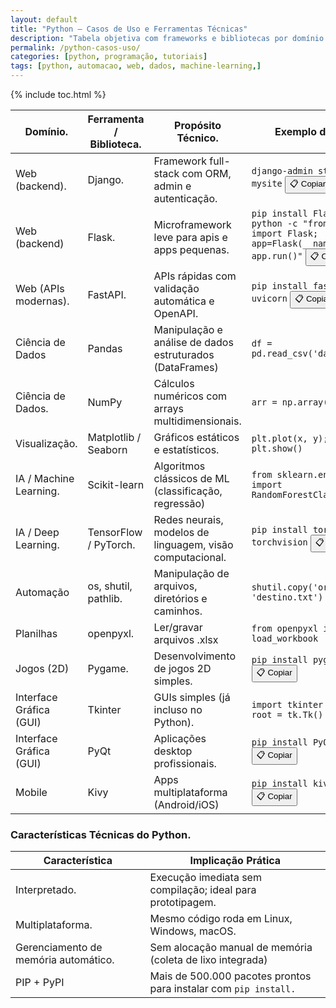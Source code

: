 ```yaml
---
layout: default
title: "Python – Casos de Uso e Ferramentas Técnicas"
description: "Tabela objetiva com frameworks e bibliotecas por domínio: web, dados, IA, automação, jogos, GUI e mobile — sem fluff, só referência técnica."
permalink: /python-casos-uso/
categories: [python, programação, tutoriais]
tags: [python, automacao, web, dados, machine-learning,]
---
```




{% include toc.html %}







<section class="post-content">
  <table class="evergreen-table">
  <thead>
    <tr>
      <th>Domínio.</th>
      <th>Ferramenta / Biblioteca.</th>
      <th>Propósito Técnico.</th>
      <th>Exemplo de Uso.</th>
    </tr>
  </thead>
  <tbody>
    <tr>
      <td data-label="Domínio">Web (backend).</td>
      <td data-label="Ferramenta / Biblioteca">Django.</td>
      <td data-label="Propósito Técnico">Framework full-stack com ORM, admin e autenticação.</td>
      <td data-label="Exemplo de Uso">
        <code>django-admin startproject mysite</code>
        <button class="copy-btn" data-command="django-admin startproject mysite">📋 Copiar</button>
      </td>
    </tr>
    <tr>
      <td data-label="Domínio">Web (backend)</td>
      <td data-label="Ferramenta / Biblioteca">Flask.</td>
      <td data-label="Propósito Técnico">Microframework leve para apis e apps pequenas.</td>
      <td data-label="Exemplo de Uso">
        <code>pip install Flask && python -c "from flask import Flask; app=Flask(__name__); app.run()"</code>
        <button class="copy-btn" data-command="pip install Flask && python -c &quot;from flask import Flask; app=Flask(__name__); app.run()&quot;">📋 Copiar</button>
      </td>
    </tr>
    <tr>
      <td data-label="Domínio">Web (APIs modernas).</td>
      <td data-label="Ferramenta / Biblioteca">FastAPI.</td>
      <td data-label="Propósito Técnico">APIs rápidas com validação automática e OpenAPI.</td>
      <td data-label="Exemplo de Uso">
        <code>pip install fastapi uvicorn</code>
        <button class="copy-btn" data-command="pip install fastapi uvicorn">📋 Copiar</button>
      </td>
    </tr>
    <tr>
      <td data-label="Domínio">Ciência de Dados</td>
      <td data-label="Ferramenta / Biblioteca">Pandas</td>
      <td data-label="Propósito Técnico">Manipulação e análise de dados estruturados (DataFrames)</td>
      <td data-label="Exemplo de Uso">
        <code>df = pd.read_csv('dados.csv')</code>
      </td>
    </tr>
    <tr>
      <td data-label="Domínio">Ciência de Dados.</td>
      <td data-label="Ferramenta / Biblioteca">NumPy</td>
      <td data-label="Propósito Técnico">Cálculos numéricos com arrays multidimensionais.</td>
      <td data-label="Exemplo de Uso">
        <code>arr = np.array([1, 2, 3])</code>
      </td>
    </tr>
    <tr>
      <td data-label="Domínio">Visualização.</td>
      <td data-label="Ferramenta / Biblioteca">Matplotlib / Seaborn</td>
      <td data-label="Propósito Técnico">Gráficos estáticos e estatísticos.</td>
      <td data-label="Exemplo de Uso">
        <code>plt.plot(x, y); plt.show()</code>
      </td>
    </tr>
    <tr>
      <td data-label="Domínio">IA / Machine Learning.</td>
      <td data-label="Ferramenta / Biblioteca">Scikit-learn</td>
      <td data-label="Propósito Técnico">Algoritmos clássicos de ML (classificação, regressão)</td>
      <td data-label="Exemplo de Uso">
        <code>from sklearn.ensemble import RandomForestClassifier</code>
      </td>
    </tr>
    <tr>
      <td data-label="Domínio">IA / Deep Learning.</td>
      <td data-label="Ferramenta / Biblioteca">TensorFlow / PyTorch.</td>
      <td data-label="Propósito Técnico">Redes neurais, modelos de linguagem, visão computacional.</td>
      <td data-label="Exemplo de Uso">
        <code>pip install torch torchvision</code>
        <button class="copy-btn" data-command="pip install torch torchvision">📋 Copiar</button>
      </td>
    </tr>
    <tr>
      <td data-label="Domínio">Automação</td>
      <td data-label="Ferramenta / Biblioteca">os, shutil, pathlib.</td>
      <td data-label="Propósito Técnico">Manipulação de arquivos, diretórios e caminhos.</td>
      <td data-label="Exemplo de Uso">
        <code>shutil.copy('origem.txt', 'destino.txt')</code>
      </td>
    </tr>
    <tr>
      <td data-label="Domínio">Planilhas</td>
      <td data-label="Ferramenta / Biblioteca">openpyxl.</td>
      <td data-label="Propósito Técnico">Ler/gravar arquivos .xlsx</td>
      <td data-label="Exemplo de Uso">
        <code>from openpyxl import load_workbook</code>
      </td>
    </tr>
    <tr>
      <td data-label="Domínio">Jogos (2D)</td>
      <td data-label="Ferramenta / Biblioteca">Pygame.</td>
      <td data-label="Propósito Técnico">Desenvolvimento de jogos 2D simples.</td>
      <td data-label="Exemplo de Uso">
        <code>pip install pygame</code>
        <button class="copy-btn" data-command="pip install pygame">📋 Copiar</button>
      </td>
    </tr>
    <tr>
      <td data-label="Domínio">Interface Gráfica (GUI)</td>
      <td data-label="Ferramenta / Biblioteca">Tkinter</td>
      <td data-label="Propósito Técnico">GUIs simples (já incluso no Python).</td>
      <td data-label="Exemplo de Uso">
        <code>import tkinter as tk; root = tk.Tk()</code>
      </td>
    </tr>
    <tr>
      <td data-label="Domínio">Interface Gráfica (GUI)</td>
      <td data-label="Ferramenta / Biblioteca">PyQt</td>
      <td data-label="Propósito Técnico">Aplicações desktop profissionais.</td>
      <td data-label="Exemplo de Uso">
        <code>pip install PyQt5</code>
        <button class="copy-btn" data-command="pip install PyQt5">📋 Copiar</button>
      </td>
    </tr>
    <tr>
      <td data-label="Domínio">Mobile</td>
      <td data-label="Ferramenta / Biblioteca">Kivy</td>
      <td data-label="Propósito Técnico">Apps multiplataforma (Android/iOS)</td>
      <td data-label="Exemplo de Uso">
        <code>pip install kivy</code>
        <button class="copy-btn" data-command="pip install kivy">📋 Copiar</button>
      </td>
    </tr>
  </tbody>
</table>

<h3 id="caracteristicas">Características Técnicas do Python.</h3>
<table class="evergreen-table">
  <thead>
    <tr>
      <th>Característica</th>
      <th>Implicação Prática</th>
    </tr>
  </thead>
  <tbody>
    <tr>
      <td data-label="Característica">Interpretado.</td>
      <td data-label="Implicação Prática">Execução imediata sem compilação; ideal para prototipagem.</td>
    </tr>
    <tr>
      <td data-label="Característica">Multiplataforma.</td>
      <td data-label="Implicação Prática">Mesmo código roda em Linux, Windows, macOS.</td>
    </tr>
    <tr>
      <td data-label="Característica">Gerenciamento de memória automático.</td>
      <td data-label="Implicação Prática">Sem alocação manual de memória (coleta de lixo integrada)</td>
    </tr>
    <tr>
      <td data-label="Característica">PIP + PyPI</td>
      <td data-label="Implicação Prática">Mais de 500.000 pacotes prontos para instalar com <code>pip install.</code></td>
    </tr>
  </tbody>
</table>
</section>



